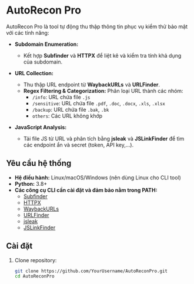 # AutoRecon Pro

AutoRecon Pro là tool tự động thu thập thông tin phục vụ kiểm thử bảo mật với các tính năng:

- **Subdomain Enumeration:**  
  - Kết hợp **Subfinder** và **HTTPX** để liệt kê và kiểm tra tính khả dụng của subdomain.

- **URL Collection:**  
  - Thu thập URL endpoint từ **WaybackURLs** và **URLFinder**.
  - **Regex Filtering & Categorization:** Phân loại URL thành các nhóm:
    - `/info`: URL chứa file `.js`
    - `/sensitive`: URL chứa file `.pdf`, `.doc`, `.docx`, `.xls`, `.xlsx`
    - `/backup`: URL chứa file `.bak`, `.bk`
    - `others`: Các URL không khớp

- **JavaScript Analysis:**  
  - Tải file JS từ URL và phân tích bằng **jsleak** và **JSLinkFinder** để tìm các endpoint ẩn và secret (token, API key,...).

## Yêu cầu hệ thống

- **Hệ điều hành:** Linux/macOS/Windows (nên dùng Linux cho CLI tool)
- **Python:** 3.8+
- **Các công cụ CLI cần cài đặt và đảm bảo nằm trong PATH:**
  - [Subfinder](https://github.com/projectdiscovery/subfinder)
  - [HTTPX](https://github.com/projectdiscovery/httpx)
  - [WaybackURLs](https://github.com/tomnomnom/waybackurls)
  - [URLFinder](https://github.com/ProjectScanner/urlfinder)
  - [jsleak](https://github.com/nahamsec/jsleak)
  - [JSLinkFinder](https://github.com/nahamsec/JSLinkFinder)

## Cài đặt

1. Clone repository:
   ```bash
   git clone https://github.com/YourUsername/AutoReconPro.git
   cd AutoReconPro
